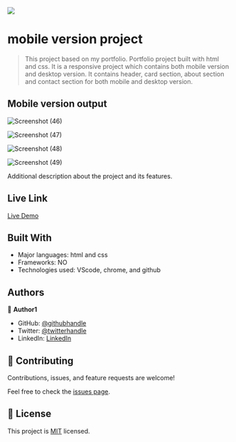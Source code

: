 ![](https://img.shields.io/badge/Microverse-blueviolet)

# mobile version project

> This project based on my portfolio. Portfolio project built with html and css.
> It is a responsive project which contains both mobile version and desktop version.
> It contains header, card section, about section and contact section for both mobile and desktop version.

## Mobile version output

![Screenshot (46)](https://user-images.githubusercontent.com/61976324/144284339-5d186606-bc75-4238-94b7-c643a683f0d2.png)

![Screenshot (47)](https://user-images.githubusercontent.com/61976324/144284263-85199ad5-2507-4b5e-9502-c758d9bdfae9.png)

![Screenshot (48)](https://user-images.githubusercontent.com/61976324/144284015-01fe5024-093e-4c4a-8f3a-b252969516ff.png)

![Screenshot (49)](https://user-images.githubusercontent.com/61976324/144283871-91b37499-5729-41d6-a820-3f82c2bad838.png)

Additional description about the project and its features.

## Live Link
[Live Demo](https://oyelaking9.github.io/my_portfolio/)

## Built With

- Major languages: html and css
- Frameworks: NO
- Technologies used: VScode, chrome, and github

## Authors

👤 **Author1**

- GitHub: [@githubhandle](https://github.com/oyelakinG9/setup_project.git)
- Twitter: [@twitterhandle](https://github.com/oyelakinG9/setup_project.git)
- LinkedIn: [LinkedIn](https://www.linkedin.com/in/oyelakin-ridwan-4b4a02b6)

## 🤝 Contributing

Contributions, issues, and feature requests are welcome!

Feel free to check the [issues page](https://github.com/oyelakinG9/my_portfolio/issues).

## 📝 License

This project is [MIT](./MIT.md) licensed.
